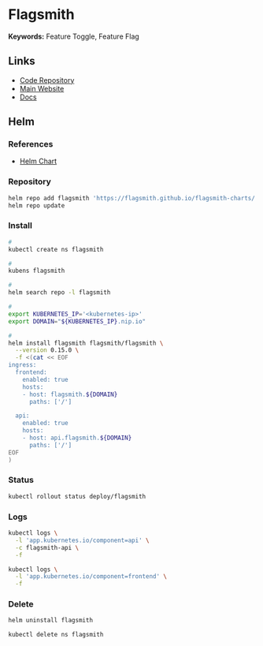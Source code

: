 # Flagsmith

**Keywords:** Feature Toggle, Feature Flag

## Links

- [Code Repository](https://github.com/Flagsmith/flagsmith)
- [Main Website](https://flagsmith.com)
- [Docs](https://docs.flagsmith.com)

## Helm

### References

- [Helm Chart](https://github.com/Flagsmith/flagsmith-charts/tree/main/charts/flagsmith)

### Repository

```sh
helm repo add flagsmith 'https://flagsmith.github.io/flagsmith-charts/'
helm repo update
```

### Install

```sh
#
kubectl create ns flagsmith

#
kubens flagsmith

#
helm search repo -l flagsmith

#
export KUBERNETES_IP='<kubernetes-ip>'
export DOMAIN="${KUBERNETES_IP}.nip.io"

#
helm install flagsmith flagsmith/flagsmith \
  --version 0.15.0 \
  -f <(cat << EOF
ingress:
  frontend:
    enabled: true
    hosts:
    - host: flagsmith.${DOMAIN}
      paths: ['/']

  api:
    enabled: true
    hosts:
    - host: api.flagsmith.${DOMAIN}
      paths: ['/']
EOF
)
```

### Status

```sh
kubectl rollout status deploy/flagsmith
```

### Logs

```sh
kubectl logs \
  -l 'app.kubernetes.io/component=api' \
  -c flagsmith-api \
  -f

kubectl logs \
  -l 'app.kubernetes.io/component=frontend' \
  -f
```

### Delete

```sh
helm uninstall flagsmith

kubectl delete ns flagsmith
```
